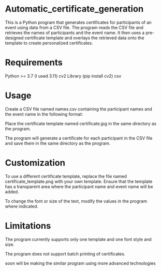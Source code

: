 # Automatic_certificate_generation
 

This is a Python program that generates certificates for participants of an event using data from a CSV file. The program reads the CSV file and retrieves the names of participants and the event name. It then uses a pre-designed certificate template and overlays the retrieved data onto the template to create personalized certificates.

# Requirements
Python >= 3.7 (I used 3.11)
cv2 Library (pip install cv2)
csv 

# Usage
Create a CSV file named names.csv containing the participant names and the event name in the following format:

Place the certificate template named certificate.jpg in the same directory as the program.

The program will generate a certificate for each participant in the CSV file and save them in the same directory as the program.

# Customization
To use a different certificate template, replace the file named certificate_template.png with your own template. Ensure that the template has a transparent area where the participant name and event name will be added.

To change the font or size of the text, modify the values in the program where indicated.

# Limitations
The program currently supports only one template and one font style and size.

The program does not support batch printing of certificates.

soon will be making the similar program using more advanced technologies
